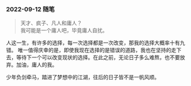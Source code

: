 
### 2022-09-12 随笔

> 天才、疯子、凡人和庸人？   
> 我可能是一个庸人吧，毕竟庸人自扰。

人这一生，有许多的选择，每一次选择都是一次改变，那我的选择大概率十有九错。 唯一值得庆幸的是，即使我现在选择的是错误的道路，我也在坚持的走下去，等待下一个可以改变现状的选择。在此之前，无论日子多么难熬，也不要放弃。加油，庸人的我。

少年负剑牵马，踏进了梦想中的江湖，往后的日子皆不是一帆风顺。

